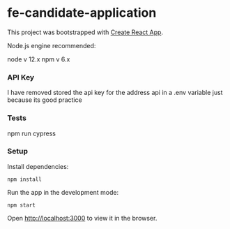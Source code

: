 # fe-candidate-application

This project was bootstrapped with [Create React App](https://github.com/facebook/create-react-app).

Node.js engine recommended:

node v 12.x
npm v 6.x

### API Key
I have removed stored the api key for the address api in a .env variable just because its good practice
### Tests
npm run cypress

### Setup

Install dependencies:

```
npm install
```

Run the app in the development mode:

```
npm start
```
Open [http://localhost:3000](http://localhost:3000) to view it in the browser.

